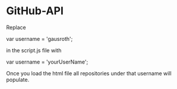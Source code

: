 # GitHub-API
Replace 

var username = 'gausroth';

in the script.js file with

var username = 'yourUserName';

Once you load the html file all repositories under that username will populate.
